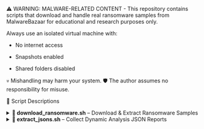 ⚠️ WARNING: MALWARE-RELATED CONTENT -
This repository contains scripts that download and handle real ransomware samples from MalwareBazaar for educational and research purposes only.

 Always use an isolated virtual machine with:

- No internet access

- Snapshots enabled

- Shared folders disabled

💀 Mishandling may harm your system.
🛡️ The author assumes no responsibility for misuse.

📜 Script Descriptions
<details> <summary><strong>🔻 download_ransomware.sh</strong> – Download & Extract Ransomware Samples</summary>
📌 Description
This script automates the process of downloading ransomware samples from MalwareBazaar based on the "ransomware" tag and extracts them from password-protected ZIP archives.

🔧 What It Does

- Queries MalwareBazaar for up to 500 ransomware samples

- Extracts their SHA256 hashes from the API response

- Downloads the samples as ZIP files

- Extracts the contents using the password infected

- Deletes the ZIP files after extraction

▶️ Usage
- Make the script executable and run it inside a secure virtual machine.

⚠️ Run only inside a sandboxed virtual machine.

</details> <details> <summary><strong>🔻 extract_jsons.sh</strong> – Collect Dynamic Analysis JSON Reports</summary>
📌 Description
This script collects .json reports from individual reports/ subfolders inside each sample directory and consolidates them into one folder for ML processing or manual review.

🔧 What It Does

- Creates a folder named all-json/

- Iterates through each sample directory

- Finds the first .json file inside reports/

- Copies and renames it as sample-name.json into all-json/

🗂️ Example Folder Structure
Before: Each sample folder has a reports/ directory with a JSON report inside
After: All .json files are copied and renamed into a single all-json/ directory

▶️ Usage
Run this script from inside the folder that contains all your sample directories.

✅ Ensures all dynamic reports are in one place for easier processing.

</details>
